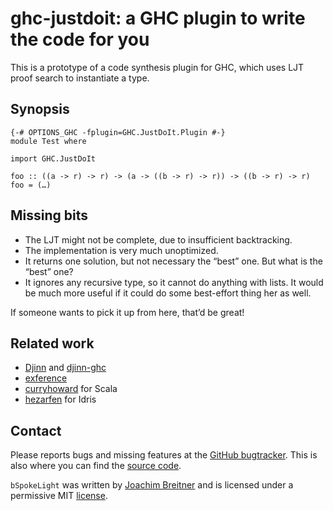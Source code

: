 ghc-justdoit: a GHC plugin to write the code for you
=========================================

This is a prototype of a code synthesis plugin for GHC, which uses LJT proof
search to instantiate a type.

Synopsis
--------

    {-# OPTIONS_GHC -fplugin=GHC.JustDoIt.Plugin #-}
    module Test where

    import GHC.JustDoIt

    foo :: ((a -> r) -> r) -> (a -> ((b -> r) -> r)) -> ((b -> r) -> r)
    foo = (…)

Missing bits
------------

 * The LJT might not be complete, due to insufficient backtracking.
 * The implementation is very much unoptimized.
 * It returns one solution, but not necessary the “best” one. But what is the “best” one?
 * It ignores any recursive type, so it cannot do anything with lists. It would be much more useful if it could do some best-effort thing her as well.

If someone wants to pick it up from here, that’d be great!


Related work
------------

 * [Djinn](http://hackage.haskell.org/package/djinn) and [djinn-ghc](http://hackage.haskell.org/package/djinn-ghc)
 * [exference](http://hackage.haskell.org/package/exference)
 * [curryhoward](https://github.com/Chymyst/curryhoward) for Scala
 * [hezarfen](https://github.com/joom/hezarfen) for Idris

Contact
-------

Please reports bugs and missing features at the [GitHub bugtracker]. This is
also where you can find the [source code].

`bSpokeLight` was written by [Joachim Breitner] and is licensed under a
permissive MIT [license].

[GitHub bugtracker]: https://github.com/nomeata/ghc-justdoit/issues
[source code]: https://github.com/nomeata/ghc-justdoit
[Joachim Breitner]: http://www.joachim-breitner.de/
[license]: https://github.com/nomeata/ghc-justdoit/blob/LICENSE


